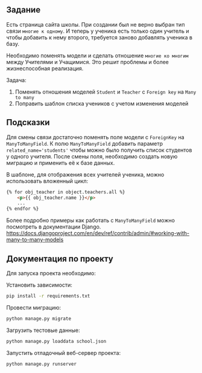 
## Задание

Есть страница сайта школы.
При создании был не верно выбран тип связи `многие к одному`.
И теперь у ученика есть только один учитель и чтобы добавить к нему второго, требуется
заново добавлять ученика в базу.

Необходимо поменять модели и сделать отношение `многие ко многим` между Учителями и Учащимися.
Это решит проблемы и более жизнеспособная реализация.

Задача:
1) Поменять отношения моделей `Student` и `Teacher` с `Foreign key` на `Many to many`
2) Поправить шаблон списка учеников с учетом изменения моделей

## Подсказки

Для смены связи достаточно поменять поле модели с `ForeignKey` на `ManyToManyField`.
К полю `ManyToManyField` добавить параметр `related_name='students'` чтобы можно было получить список студентов у одного учителя.
После смены поля, необходимо создать новую миграцию и применить её к базе данных.

В шаблоне, для отображения всех учителей ученика, можно использовать вложенный цикл:

```html
{% for obj_teacher in object.teachers.all %}
    <p>{{ obj_teacher.name }}</p>
    ...
{% endfor %}
```


Более подробно примеры как работать с `ManyToManyField` можно посмотреть в документации Django.
https://docs.djangoproject.com/en/dev/ref/contrib/admin/#working-with-many-to-many-models


## Документация по проекту

Для запуска проекта необходимо:

Установить зависимости:

```bash
pip install -r requirements.txt
```


Провести миграцию:

```bash
python manage.py migrate
```

Загрузить тестовые данные:

```bash
python manage.py loaddata school.json
```


Запустить отладочный веб-сервер проекта:

```bash
python manage.py runserver
```

